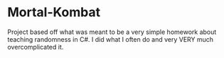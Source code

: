 # Mortal-Kombat
Project based off what was meant to be a very simple homework about teaching randomness in C#. I did what I often do and very VERY much overcomplicated it.
